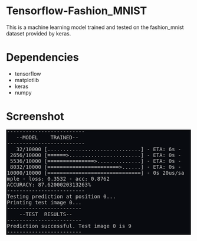 # Tensorflow-Fashion_MNIST

This is a machine learning model trained and tested on the fashion_mnist dataset provided by keras.

# Dependencies

- tensorflow
- matplotlib
- keras
- numpy

# Screenshot

![ss](ss.png)
